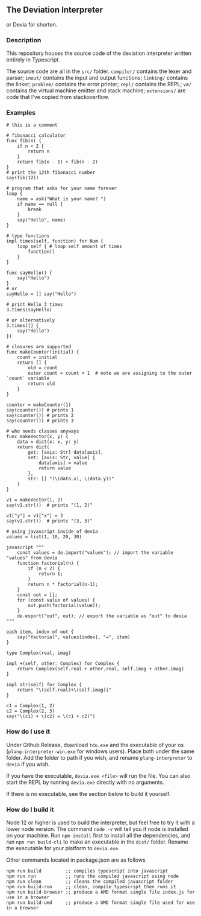 ## The Deviation Interpreter
or Devia for shorten.

### Description
This repository houses the source code of the deviation interpreter written entirely in Typescript.

The source code are all in the `src/` folder. `compiler/` contains the lexer and parser; `inout/` contains the input and output functions; `linking/` contains the linker; `problem/` contains the error printer; `repl/` contains the REPL; `vm/` contains the virtual machine emitter and stack machine; `extensions/` are code that I've copied from stackoverflow.

### Examples
```
# this is a comment
```

```
# fibonacci calculator
func fib(n) {
    if n < 2 {
        return n
    }
    return fib(n - 1) + fib(n - 2)
}
# print the 12th fibonacci number
say(fib(12))
```

```
# program that asks for your name forever
loop {
    name = ask("What is your name? ")
    if name == null {
        break
    }
    say("Hello", name)
}
```

```
# type functions
impl times(self, function) for Num {
    loop self { # loop self amount of times
        function()
    }
}

func sayHello() {
    say("Hello")
}
# or
sayHello = [] say("Hello")

# print Hello 3 times
3.times(sayHello)

# or alternatively
3.times([] {
    say("Hello")
})
```

```
# closures are supported
func makeCounter(initial) {
    count = initial
    return [] {
        old = count
        outer count = count + 1  # note we are assigning to the outer `count` variable
        return old
    }
}

counter = makeCounter(1)
say(counter()) # prints 1
say(counter()) # prints 2
say(counter()) # prints 3
```

```
# who needs classes anyways
func makeVector(x, y) {
    data = dict(x: x, y: y)
    return dict(
        get: [axis: Str] data[axis],
        set: [axis: Str, value] {
            data[axis] = value
            return value
        },
        str: [] "(\(data.x), \(data.y))"
    )
}

v1 = makeVector(1, 2)
say(v1.str())  # prints "(1, 2)"

v1["y"] = v1["x"] = 3
say(v1.str())  # prints "(3, 3)"
```

```
# using javascript inside of devia
values = list(1, 10, 20, 30)

javascript """
    const values = de.import("values"); // import the variable "values" from devia
    function factorial(n) {
        if (n < 2) {
            return 1;
        }
        return n * factorial(n-1);
    }
    const out = [];
    for (const value of values) {
        out.push(factorial(value));
    }
    de.export("out", out); // export the variable as "out" to devia
"""

each item, index of out {
    say("factorial", values[index], "=", item)
}
```

```
type Complex(real, imag)

impl +(self, other: Complex) for Complex {
    return Complex(self.real + other.real, self.imag + other.imag)
}

impl str(self) for Complex {
    return "\(self.real)+\(self.imag)i"
}

c1 = Complex(1, 2)
c2 = Complex(2, 3)
say("\(c1) + \(c2) = \(c1 + c2)")
```

### How do I use it
Under Github Release, download `tdu.exe` and the executable of your os (`plang-interpreter-win.exe` for windows users).
Place both under the same folder. Add the folder to path if you wish, and rename `plang-interpreter` to `devia` if you wish.


If you have the executable, `devia.exe <file>`
will run the file. You can also start the REPL by running `devia.exe` directly with no arguments.

If there is no executable, see the section below to build it yourself.

### How do I build it
Node 12 or higher is used to build the interpreter, but feel free to try it with a lower node version. The command `node -v` will tell you if node is installed on your machine.
Run `npm install` first to install all the dependencies, and run `npm run build-cli` to make an executable in the `dist/` folder. Rename the executable for your platform to `devia.exe`. 

Other commands located in package.json are as follows
```
npm run build         ;; compiles typescript into javascript
npm run run           ;; runs the compiled javascript using node
npm run clean         ;; cleans the compiled javascript folder
npm run build-run     ;; clean, compile typescript then runs it
npm run build-browser ;; produce a AMD format single file index.js for use in a browser
npm run build-umd     ;; produce a UMD format single file used for use in a browser
```

